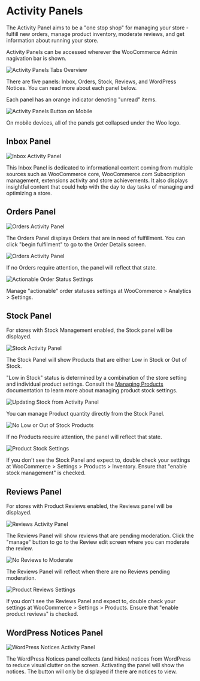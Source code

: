 # Activity Panels

The Activity Panel aims to be a "one stop shop" for managing your store - fulfill new orders, manage product inventory, moderate reviews, and get information about running your store.

Activity Panels can be accessed wherever the WooCommerce Admin nagivation bar is shown.

![Activity Panels Tabs Overview](images/activity-panels-tabs.png)

There are five panels: Inbox, Orders, Stock, Reviews, and WordPress Notices. You can read more about each panel below.

Each panel has an orange indicator denoting "unread" items.

![Activity Panels Button on Mobile](images/activity-panels-mobile-view.png)

On mobile devices, all of the panels get collapsed under the Woo logo.

## Inbox Panel

![Inbox Activity Panel](images/activity-panels-inbox.png)

This Inbox Panel is dedicated to informational content coming from multiple sources such as WooCommerce core, WooCommerce.com Subscription management, extensions activity and store achievements. It also displays insightful content that could help with the day to day tasks of managing and optimizing a store.

## Orders Panel

![Orders Activity Panel](images/activity-panels-orders.png)

The Orders Panel displays Orders that are in need of fulfillment. You can click "begin fulfilment" to go to the Order Details screen.

![Orders Activity Panel](images/activity-panels-orders-empty.png)

If no Orders require attention, the panel will reflect that state.

![Actionable Order Status Settings](images/activity-panels-orders-settings.png)

Manage "actionable" order statuses settings at WooCommerce > Analytics > Settings.

## Stock Panel

For stores with Stock Management enabled, the Stock panel will be displayed.

![Stock Activity Panel](images/activity-panels-stock.png)

The Stock Panel will show Products that are either Low in Stock or Out of Stock.

"Low in Stock" status is determined by a combination of the store setting and individual product settings. Consult the [Managing Products](https://docs.woocommerce.com/document/managing-products/#inventory-tab) documentation to learn more about managing product stock settings.
 
![Updating Stock from Activity Panel](images/activity-panels-stock-update.png)

You can manage Product quantity directly from the Stock Panel.

![No Low or Out of Stock Products](images/activity-panels-stock-empty.png)

If no Products require attention, the panel will reflect that state.

![Product Stock Settings](images/activity-panels-stock-settings.png)

If you don't see the Stock Panel and expect to, double check your settings at WooCommerce > Settings > Products > Inventory. Ensure that "enable stock management" is checked.

## Reviews Panel

For stores with Product Reviews enabled, the Reviews panel will be displayed.

![Reviews Activity Panel](images/activity-panels-reviews.png)

The Reviews Panel will show reviews that are pending moderation. Click the "manage" button to go to the Review edit screen where you can moderate the review.

![No Reviews to Moderate](images/activity-panels-reviews-empty.png)

The Reviews Panel will reflect when there are no Reviews pending moderation.

![Product Reviews Settings](images/activity-panels-reviews-settings.png)

If you don't see the Reviews Panel and expect to, double check your settings at WooCommerce > Settings > Products. Ensure that "enable product reviews" is checked.

## WordPress Notices Panel

![WordPress Notices Activity Panel](images/activity-panels-wp-notices.png)

The WordPress Notices panel collects (and hides) notices from WordPress to reduce visual clutter on the screen. Activating the panel will show the notices. The button will only be displayed if there are notices to view.